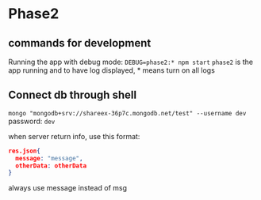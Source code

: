# Phase2

## commands for development

Running the app with debug mode: `DEBUG=phase2:* npm start`
`phase2` is the app running and to have log displayed, \* means turn on all logs

## Connect db through shell

`mongo "mongodb+srv://shareex-36p7c.mongodb.net/test" --username dev`
password: `dev`

when server return info, use this format:

```json
res.json{
  message: "message",
  otherData: otherData
}
```

always use message instead of msg
